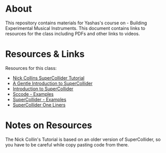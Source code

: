 # About

This repository contains materials for Yashas's course on - Building Experimental Musical Instruments.
This document contains links to resources for the class including PDFs and other links to videos.

# Resources & Links

Resources for this class:

* [Nick Collins SuperCollider Tutorial](https://composerprogrammer.com/teaching/supercollider/sctutorial/tutorial.html)
* [A Gentle Introduction to SuperCollider](https://ccrma.stanford.edu/~ruviaro/texts/A_Gentle_Introduction_To_SuperCollider.pdf)
* [Introduction to SuperCollider](https://core.ac.uk/download/302068849.pdf)
* [Sccode - Examples](https://sccode.org/)
* [SuperCollider - Examples](https://supercollider.github.io/examples)
* [SuperCollider One Liners](https://w2.mat.ucsb.edu/l.putnam/sc3one/index.html)

# Notes on Resources

The Nick Collin's Tutorial is based on an older version of SuperCollider, so you have to be careful while copy
pasting code from there.


